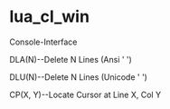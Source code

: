 # lua_cl_win
Console-Interface<p>
DLA(N)--Delete N Lines (Ansi ' ')<p>
DLU(N)--Delete N Lines (Unicode ' ')<p>
CP(X, Y)--Locate Cursor at Line X, Col Y<p>
